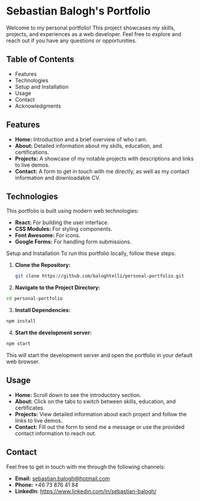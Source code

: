 # Sebastian Balogh's Portfolio

Welcome to my personal portfolio! This project showcases my skills, projects, and experiences as a web developer. Feel free to explore and reach out if you have any questions or opportunities.

## Table of Contents
- Features
- Technologies
- Setup and Installation
- Usage
- Contact
- Acknowledgments

## Features
- **Home:** Introduction and a brief overview of who I am.
- **About:** Detailed information about my skills, education, and certifications.
- **Projects:** A showcase of my notable projects with descriptions and links to live demos.
- **Contact:** A form to get in touch with me directly, as well as my contact information and downloadable CV.

## Technologies
This portfolio is built using modern web technologies:
- **React:** For building the user interface.
- **CSS Modules:** For styling components.
- **Font Awesome:** For icons.
- **Google Forms:** For handling form submissions.

Setup and Installation
To run this portfolio locally, follow these steps:
1. **Clone the Repository:**

   ```bash
   git clone https://github.com/baloghtelli/personal-portfolio.git
   ```

2. **Navigate to the Project Directory:**

  ```bash
  cd personal-portfolio
  ```

3. **Install Dependencies:**

  ```bash
  npm install
  ```
4. **Start the development server:**
  ```bash
  npm start
  ```
This will start the development server and open the portfolio in your default web browser.

## Usage
- **Home:** Scroll down to see the introductory section.
- **About:** Click on the tabs to switch between skills, education, and certificates.
- **Projects:** View detailed information about each project and follow the links to live demos.
- **Contact:** Fill out the form to send me a message or use the provided contact information to reach out.

## Contact
Feel free to get in touch with me through the following channels:
- **Email:** sebastian.balogh@hotmail.com
- **Phone:** +46 73 876 41 84
- **LinkedIn:** https://www.linkedin.com/in/sebastian-balogh/